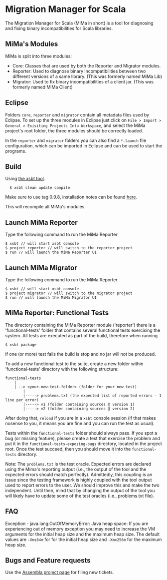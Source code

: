 Migration Manager for Scala
==============

The Migration Manager for Scala (MiMa in short) is a tool for diagnosing and fixing binary incompatibilities for Scala libraries.

MiMa's Modules
-------

MiMa is split into three modules: 

- Core: Classes that are used by both the Reporter and Migrator modules.
- Reporter:  Used to diagnose binary incompatibilities between two different versions of a same library. (This was formerly named MiMa Lib)
- Migrator: Used to fix binary incompatibilities of a client jar. (This was formerly named MiMa Client)

Eclipse
-------

Folders `core`, `reporter` and `migrator` contain all metadata files used by Eclipse. To set up the three modules in Eclipse just click on `File > Import > General > Exisiting Projects Into Workspace`, and select the MiMa project's root folder, the three modules should be correctly loaded.

In the `reporter` and `migrator` folders you can also find a `*.launch` file configuration, which can be imported in Eclipse and can be used to start the programs.


Build
-------

Using [the xsbt tool][xsbt]. 

      $ xsbt clean update compile


Make sure to use tag 0.9.8, installation notes can be found [here][xsbt].

[xsbt]: https://github.com/harrah/xsbt/tree/0.9

This will recompile all MiMa's modules.


Launch MiMa Reporter
-------
Type the following command to run the MiMa Reporter

	$ xsbt // will start xsbt console
	$ project reporter // will switch to the reporter project
	$ run // will launch the MiMa Reporter UI

Launch MiMa Migrator
-------
Type the following command to run the MiMa Reporter

	$ xsbt // will start xsbt console
	$ project migrator // will switch to the migrator project
	$ run // will launch the MiMa Migrator UI


MiMa Reporter: Functional Tests
-------

The directory containing the MiMa Reporter module ('reporter') there is a 'functional-tests' folder that contains several functional tests exercising the system. All tests are executed as part of the build, therefore when running

	$ xsbt package

if one (or more) test fails the build is stop and no jar will not be produced.

To add a new functional test to the suite, create a new folder within 'functional-tests' directory with the following structure:

	functional-tests
	    |
	    | --> <your-new-test-folder> (folder for your new test)
			|
			|-----> problems.txt (the expected list of reported errors - 1 line per error)
			|-----> v1 (folder containing sources @ version 1)
			|-----> v2 (folder containing sources @ version 2)

After doing that, `reload` if you are in a `xsbt` console session (if that makes nosense to you, it means you are fine and you can run the test as usual).

Tests within the `functional-tests` folder should always pass. If you spot a bug (or missing feature), please create a test that exercise the problem and put it in the `functional-tests-exposing-bugs` directory, located in the project root. Once the test succeed, then you should move it into the `functional-tests` directory.

Note: The `problems.txt` is the test oracle. Expected errors are declared using the Mima's reporting output (i.e., the output of the tool and the expected errors should match perfectly). Admittedly, this coupling is an issue since the testing framework is highly coupled with the tool output used to report errors to the user. We should improve this and make the two independent. Until then, mind that by changing the output of the tool you will likely have to update some of the test oracles (i.e., problems.txt file).

FAQ
-------

Exception - java.lang.OutOfMemoryError: Java heap space: If you are experiencing out of memory exception you may need to increase the VM arguments for the initial heap size and the maximum heap size. The default values are `-Xms64m` for for the initial heap size and `-Xmx256m` for the maximum heap size.

Bugs and Feature requests
-------

Use the [Assembla project page][mima-assembla] for filing new tickets.

[mima-assembla]: https://www.assembla.com/spaces/mima/tickets
